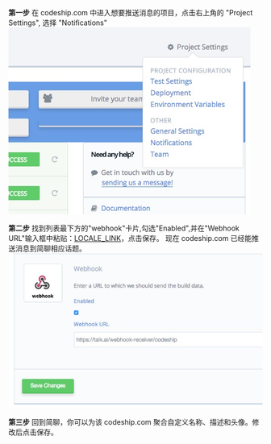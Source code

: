 **第一步** 在 codeship.com 中进入想要推送消息的项目，点击右上角的 "Project Settings", 选择 "Notifications"
![](/images/inte-guide/sample-codeship-1.png)

**第二步** 找到列表最下方的"webhook"卡片,勾选"Enabled",并在"Webhook URL"输入框中粘贴：[LOCALE_LINK](LOCALE_LINK)，点击保存。
现在 codeship.com 已经能推送消息到简聊相应话题。
![](/images/inte-guide/sample-codeship-2.png)

**第三步** 回到简聊，你可以为该 codeship.com 聚合自定义名称、描述和头像。修改后点击保存。
